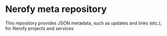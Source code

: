 # Nerofy meta repository
This repository provides JSON metadata, such as updates and links (etc.), for Nerofy projects and services
